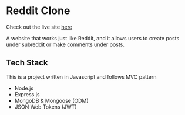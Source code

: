 # Reddit Clone

Check out the live site [here](https://bit.ly/3cfXcv4)

A website that works just like Reddit, and it allows users to create posts under subreddit or make comments under posts.

## Tech Stack

This is a project written in Javascript and follows MVC pattern

- Node.js
- Express.js
- MongoDB & Mongoose (ODM)
- JSON Web Tokens (JWT)
